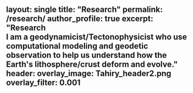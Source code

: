 layout: single
title: "Research"
permalink: /research/
author_profile: true
excerpt: "Research <br> I am a geodynamicist/Tectonophysicist who use computational modeling and geodetic observation to help us understand how the Earth's lithosphere/crust deform and evolve."
header:
    overlay_image: Tahiry_header2.png
    overlay_filter: 0.001
---

